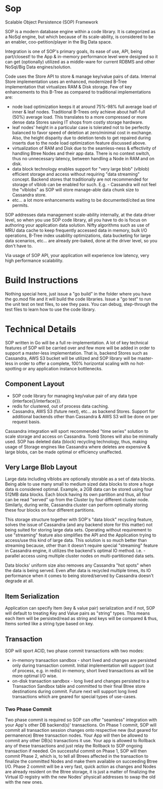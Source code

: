 # Sop

Scalable Object Persistence (SOP) Framework

SOP is a modern database engine within a code library. It is categorized as a NoSql engine, but which because of its scale-ability, is considered to be an enabler, coo-petition/player in the Big Data space.

Integration is one of SOP's primary goals, its ease of use, API, being part/closest! to the App & in-memory performance level were designed so it can get (optionally) utilized as a middle-ware for current RDBMS and other NoSql/Big Data engines/solution.

Code uses the Store API to store & manage key/value pairs of data. Internal Store implementation uses an enhanced, modernized B-Tree implementation that virtualizes RAM & Disk storage. Few of key enhancements to this B-Tree as compared to traditional implementations are:

* node load optimization keeps it at around 75%-98% full average load of inner & leaf nodes. Traditional B-Trees only achieve about half-full (50%) average load. This translates to a more compressed or more dense data Stores saving IT shops from costly storage hardware.
* leaf nodes' height in a particular case is tolerated not to be perfectly balanced to favor speed of deletion at zero/minimal cost in exchange. Also, the height disparity due to deletion tends to get repaired during inserts due to the node load optimization feature discussed above.
* virtualization of RAM and Disk due to the seamless-ness & effectivity of handling Btree Nodes and their app data. There is  no context switch, thus no unnecessary latency, between handling a Node in RAM and on disk.
* data block technology enables support for "very large blob" (vlblob) efficient storage and access without requiring "data streaming" concept. Backend stores that traditionally are not recommended for storage of vlblob can be enabled for such. E.g. - Cassandra will not feel the "vlblobs" as SOP will store manage-able data chunk size to Cassandra store.
* etc... a lot more enhancements waiting to be documented/cited as time permits.

SOP addresses data management scale-ability internally, at the data driver level, so when you use SOP code library, all you have to do is focus on authoring your application data solution. Nifty algorithms such as use of MRU data cache to keep frequently accessed data in memory, bulk I/O operations, B-Tree index usability optimizations, data bucketing for large data scenarios, etc... are already pre-baked, done at the driver level, so you don't have to.

Via usage of SOP API, your application will experience low latency, very high performance scalability.

# Build Instructions
Nothing special here, just issue a "go build" in the folder where you have the go.mod file and it will build the code libraries. Issue a "go test" to run the unit test on test files, to see they pass. You can debug, step-through the test files to learn how to use the code library.

# Technical Details
SOP written in Go will be a full re-implementation. A lot of key technical features of SOP will be carried over and few more will be added in order to support a master-less implementation. That is, backend Stores such as Cassandra, AWS S3 bucket will be utilized and SOP library will be master-less in order to offer a complete, 100% horizontal scaling with no hot-spotting or any application instance bottlenecks.

## Component Layout
* SOP code library for managing key/value pair of any data type (interface{}/interface{}).
* redis for clustered, out of process data caching.
* Cassandra, AWS S3 (future next), etc... as backend Stores.
Support for additional backends other than Cassandra & AWS S3 will be done on per request basis.

Cassandra integration will sport recommended "time series" solution to scale storage and access on Cassandra. Tomb Stones will also be minimally used. SOP has deleted data (block) recycling technology, thus, making usage of Storage engines like Cassandra where deletes are expensive & large blobs, can be made optimal or efficiency unaffected.

## Very Large Blob Layout
Large data including vlblobs are optionally storable as a set of data blocks. Being able to use many small to medium sized data blocks to store a huge data is considered optimal. Example, a 2GB data can be stored using four 512MB data blocks. Each block having its own partition and thus, all four can be read "served" up from the Cluster by four different cluster node. Similarly, during write, Cassandra cluster can perform optimally storing these four blocks on four different partitions.

This storage structure together with SOP's "data block" recycling feature, solves the issue of Cassandra (and any backend store for this matter) not being suited for storing large data sets. Operating without requirement to use "streaming" feature also simplifies the API and the Application trying to access/use this kind of large data.
This solution is so much better than streaming because, other than it doesn't require special "streaming" feature in Cassandra engine, it utilizes the backend's optimal IO method. i.e. - parallel access using multiple cluster nodes on multi-partitioned data sets.

Data blocks' uniform size also removes any Cassandra "hot spots" when the data is being served. Even after data is recycled multiple times, its IO performance when it comes to being stored/served by Cassandra doesn't degrade at all.

## Item Serialization
Application can specify Item (key & value pair) serialization and if not, SOP will default to treating Key and Value pairs as "string" types. This means each Item will be persisted/read as string and keys will be compared & thus, Items sorted like a string type based on key.

## Transaction
SOP will sport ACID, two phase commit transactions with two modes:
* in-memory transaction sandbox - short lived and changes are persisted only during transaction commit. Initial implementation will support (out of process, e.g. in redis) in-memory, short lived transactions as will be more optimal I/O wise.
* on-disk transaction sandbox - long lived and changes persisted to a Transaction Sandbox table and committed to their final Btree store destinations during commit. Future next will support long lived transactions which are geared for special types of use-cases.

### Two Phase Commit
Two phase commit is required so SOP can offer "seamless" integration with your App's other DB backend(s)' transactions. On Phase 1 commit, SOP will commit all transaction session changes onto respective new (but geared for permanence) Btree transaction nodes. Your App will then be allowed to commit any other DB(s) transactions it use. Your app is allowed to Rollback any of these transactions and just relay the Rollback to SOP ongoing transaction if needed.
On successful commit on Phase 1, SOP will then commit Phase 2, which is, to tell all Btrees affected in the transaction to finalize the committed Nodes and make them available on succeeding Btree I/O.
Phase 2 commit will be a very fast, quick action as changes and Nodes are already resident on the Btree storage, it is just a matter of finalizing the Virtual ID registry with the new Nodes' physicall addresses to swap the old with the new ones.

